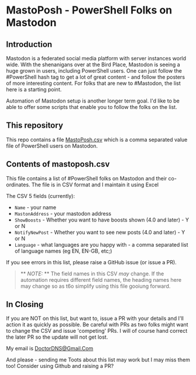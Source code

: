 # MastoPosh - PowerShell Folks on Mastodon

## Introduction

Mastodon is a federated social media platform with server instances world wide.
With the shenanigans over at the Bird Place, Mastodon is seeing a huge grown in users, including PowerShell users.
One can just follow the #PowerShell hash tag to get a lot of great content - and follow the posters of more interesting content.
For folks that are new to #Mastodon, the list here is a starting point.

Automation of Mastodon setup is another longer term goal.
I'd like to be able to offer some scripts that enable you to follow the folks on the list.

## This repository

This repo contains a file [MastoPosh.csv](MastoPosh.CSV) which is a comma separated value file of PowerShell users on Mastodon.

## Contents of mastoposh.csv

This file contains a list of #PowerShell folks on Mastodon and their co-ordinates.
The file is in CSV format and I maintain it using Excel

The CSV 5 fields (currently):
* `Name` - your name
* `MastonAddress` - your mastodon address
* `ShowBoosts` - Whether you want to have boosts shown (4.0 and later) - Y or N
* `NotifyNewPost` - Whether you want to see new posts (4.0 and later) -  Y or N
* `Language` - what languages are you happy with - a comma separated list of language names (eg EN, EN-GB, etc;)

If you see errors in this list, please raise a GitHub issue (or issue a PR).

> ** _NOTE:_ ** The field names in this CSV _*may*_ change. 
> If the automation requires different field names, the heading names here may change so as t6o simplify using this file gooiung forward.



## In Closing

If you are NOT on this list, but want to, issue a PR with your details and I'll action it as quickly as possible. 
Be careful with PRs as two folks might want to change the CSV and issue 'competing' PRs.
I will of course hand correct the later PR so the update will not get lost.

My email is DoctorDNS@Gmail.Com


And please - sending me Toots about this list may work but I may miss them too!
Consider using Github and raising a PR?
